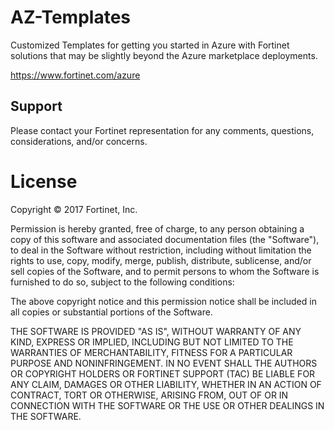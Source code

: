 # AZ-Templates

Customized Templates for getting you started in Azure with Fortinet solutions that may be slightly beyond the Azure marketplace deployments.

https://www.fortinet.com/azure

## Support

Please contact your Fortinet representation for any comments, questions, considerations, and/or concerns.

# License

Copyright © 2017 Fortinet, Inc.

Permission is hereby granted, free of charge, to any person obtaining a
copy of this software and associated documentation files (the
"Software"), to deal in the Software without restriction, including
without limitation the rights to use, copy, modify, merge, publish,
distribute, sublicense, and/or sell copies of the Software, and to
permit persons to whom the Software is furnished to do so, subject to
the following conditions:

The above copyright notice and this permission notice shall be included
in all copies or substantial portions of the Software.

THE SOFTWARE IS PROVIDED "AS IS", WITHOUT WARRANTY OF ANY KIND, EXPRESS
OR IMPLIED, INCLUDING BUT NOT LIMITED TO THE WARRANTIES OF
MERCHANTABILITY, FITNESS FOR A PARTICULAR PURPOSE AND NONINFRINGEMENT.
IN NO EVENT SHALL THE AUTHORS OR COPYRIGHT HOLDERS OR FORTINET SUPPORT (TAC) 
BE LIABLE FOR ANY CLAIM, DAMAGES OR OTHER LIABILITY, WHETHER IN AN ACTION OF CONTRACT,
TORT OR OTHERWISE, ARISING FROM, OUT OF OR IN CONNECTION WITH THE
SOFTWARE OR THE USE OR OTHER DEALINGS IN THE SOFTWARE.
